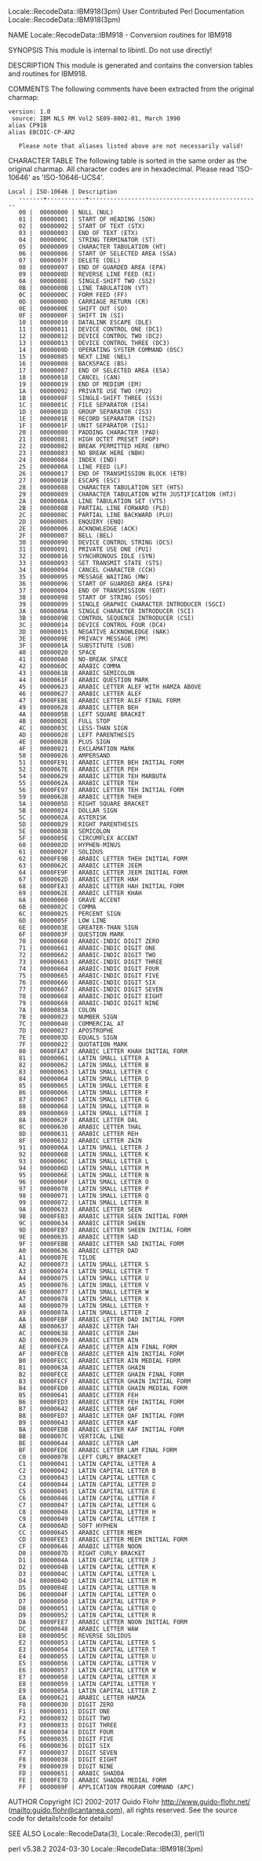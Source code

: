 Locale::RecodeData::IBM918(3pm)				      User Contributed Perl Documentation			       Locale::RecodeData::IBM918(3pm)

NAME
       Locale::RecodeData::IBM918 - Conversion routines for IBM918

SYNOPSIS
       This module is internal to libintl.  Do not use directly!

DESCRIPTION
       This module is generated and contains the conversion tables and routines for IBM918.

COMMENTS
       The following comments have been extracted from the original charmap:

	version: 1.0
	 source: IBM NLS RM Vol2 SE09-8002-01, March 1990
	alias CP918
	alias EBCDIC-CP-AR2

       Please note that aliases listed above are not necessarily valid!

CHARACTER TABLE
       The following table is sorted in the same order as the original charmap.	 All character codes are in hexadecimal.  Please read 'ISO-10646' as
       'ISO-10646-UCS4'.

	Local | ISO-10646 | Description
       -------+-----------+-------------------------------------------------
	   00 |	 00000000 | NULL (NUL)
	   01 |	 00000001 | START OF HEADING (SOH)
	   02 |	 00000002 | START OF TEXT (STX)
	   03 |	 00000003 | END OF TEXT (ETX)
	   04 |	 0000009C | STRING TERMINATOR (ST)
	   05 |	 00000009 | CHARACTER TABULATION (HT)
	   06 |	 00000086 | START OF SELECTED AREA (SSA)
	   07 |	 0000007F | DELETE (DEL)
	   08 |	 00000097 | END OF GUARDED AREA (EPA)
	   09 |	 0000008D | REVERSE LINE FEED (RI)
	   0A |	 0000008E | SINGLE-SHIFT TWO (SS2)
	   0B |	 0000000B | LINE TABULATION (VT)
	   0C |	 0000000C | FORM FEED (FF)
	   0D |	 0000000D | CARRIAGE RETURN (CR)
	   0E |	 0000000E | SHIFT OUT (SO)
	   0F |	 0000000F | SHIFT IN (SI)
	   10 |	 00000010 | DATALINK ESCAPE (DLE)
	   11 |	 00000011 | DEVICE CONTROL ONE (DC1)
	   12 |	 00000012 | DEVICE CONTROL TWO (DC2)
	   13 |	 00000013 | DEVICE CONTROL THREE (DC3)
	   14 |	 0000009D | OPERATING SYSTEM COMMAND (OSC)
	   15 |	 00000085 | NEXT LINE (NEL)
	   16 |	 00000008 | BACKSPACE (BS)
	   17 |	 00000087 | END OF SELECTED AREA (ESA)
	   18 |	 00000018 | CANCEL (CAN)
	   19 |	 00000019 | END OF MEDIUM (EM)
	   1A |	 00000092 | PRIVATE USE TWO (PU2)
	   1B |	 0000008F | SINGLE-SHIFT THREE (SS3)
	   1C |	 0000001C | FILE SEPARATOR (IS4)
	   1D |	 0000001D | GROUP SEPARATOR (IS3)
	   1E |	 0000001E | RECORD SEPARATOR (IS2)
	   1F |	 0000001F | UNIT SEPARATOR (IS1)
	   20 |	 00000080 | PADDING CHARACTER (PAD)
	   21 |	 00000081 | HIGH OCTET PRESET (HOP)
	   22 |	 00000082 | BREAK PERMITTED HERE (BPH)
	   23 |	 00000083 | NO BREAK HERE (NBH)
	   24 |	 00000084 | INDEX (IND)
	   25 |	 0000000A | LINE FEED (LF)
	   26 |	 00000017 | END OF TRANSMISSION BLOCK (ETB)
	   27 |	 0000001B | ESCAPE (ESC)
	   28 |	 00000088 | CHARACTER TABULATION SET (HTS)
	   29 |	 00000089 | CHARACTER TABULATION WITH JUSTIFICATION (HTJ)
	   2A |	 0000008A | LINE TABULATION SET (VTS)
	   2B |	 0000008B | PARTIAL LINE FORWARD (PLD)
	   2C |	 0000008C | PARTIAL LINE BACKWARD (PLU)
	   2D |	 00000005 | ENQUIRY (ENQ)
	   2E |	 00000006 | ACKNOWLEDGE (ACK)
	   2F |	 00000007 | BELL (BEL)
	   30 |	 00000090 | DEVICE CONTROL STRING (DCS)
	   31 |	 00000091 | PRIVATE USE ONE (PU1)
	   32 |	 00000016 | SYNCHRONOUS IDLE (SYN)
	   33 |	 00000093 | SET TRANSMIT STATE (STS)
	   34 |	 00000094 | CANCEL CHARACTER (CCH)
	   35 |	 00000095 | MESSAGE WAITING (MW)
	   36 |	 00000096 | START OF GUARDED AREA (SPA)
	   37 |	 00000004 | END OF TRANSMISSION (EOT)
	   38 |	 00000098 | START OF STRING (SOS)
	   39 |	 00000099 | SINGLE GRAPHIC CHARACTER INTRODUCER (SGCI)
	   3A |	 0000009A | SINGLE CHARACTER INTRODUCER (SCI)
	   3B |	 0000009B | CONTROL SEQUENCE INTRODUCER (CSI)
	   3C |	 00000014 | DEVICE CONTROL FOUR (DC4)
	   3D |	 00000015 | NEGATIVE ACKNOWLEDGE (NAK)
	   3E |	 0000009E | PRIVACY MESSAGE (PM)
	   3F |	 0000001A | SUBSTITUTE (SUB)
	   40 |	 00000020 | SPACE
	   41 |	 000000A0 | NO-BREAK SPACE
	   42 |	 0000060C | ARABIC COMMA
	   43 |	 0000061B | ARABIC SEMICOLON
	   44 |	 0000061F | ARABIC QUESTION MARK
	   45 |	 00000623 | ARABIC LETTER ALEF WITH HAMZA ABOVE
	   46 |	 00000627 | ARABIC LETTER ALEF
	   47 |	 0000FE8E | ARABIC LETTER ALEF FINAL FORM
	   49 |	 00000628 | ARABIC LETTER BEH
	   4A |	 0000005B | LEFT SQUARE BRACKET
	   4B |	 0000002E | FULL STOP
	   4C |	 0000003C | LESS-THAN SIGN
	   4D |	 00000028 | LEFT PARENTHESIS
	   4E |	 0000002B | PLUS SIGN
	   4F |	 00000021 | EXCLAMATION MARK
	   50 |	 00000026 | AMPERSAND
	   51 |	 0000FE91 | ARABIC LETTER BEH INITIAL FORM
	   52 |	 0000067E | ARABIC LETTER PEH
	   54 |	 00000629 | ARABIC LETTER TEH MARBUTA
	   55 |	 0000062A | ARABIC LETTER TEH
	   56 |	 0000FE97 | ARABIC LETTER TEH INITIAL FORM
	   59 |	 0000062B | ARABIC LETTER THEH
	   5A |	 0000005D | RIGHT SQUARE BRACKET
	   5B |	 00000024 | DOLLAR SIGN
	   5C |	 0000002A | ASTERISK
	   5D |	 00000029 | RIGHT PARENTHESIS
	   5E |	 0000003B | SEMICOLON
	   5F |	 0000005E | CIRCUMFLEX ACCENT
	   60 |	 0000002D | HYPHEN-MINUS
	   61 |	 0000002F | SOLIDUS
	   62 |	 0000FE9B | ARABIC LETTER THEH INITIAL FORM
	   63 |	 0000062C | ARABIC LETTER JEEM
	   64 |	 0000FE9F | ARABIC LETTER JEEM INITIAL FORM
	   67 |	 0000062D | ARABIC LETTER HAH
	   68 |	 0000FEA3 | ARABIC LETTER HAH INITIAL FORM
	   69 |	 0000062E | ARABIC LETTER KHAH
	   6A |	 00000060 | GRAVE ACCENT
	   6B |	 0000002C | COMMA
	   6C |	 00000025 | PERCENT SIGN
	   6D |	 0000005F | LOW LINE
	   6E |	 0000003E | GREATER-THAN SIGN
	   6F |	 0000003F | QUESTION MARK
	   70 |	 00000660 | ARABIC-INDIC DIGIT ZERO
	   71 |	 00000661 | ARABIC-INDIC DIGIT ONE
	   72 |	 00000662 | ARABIC-INDIC DIGIT TWO
	   73 |	 00000663 | ARABIC-INDIC DIGIT THREE
	   74 |	 00000664 | ARABIC-INDIC DIGIT FOUR
	   75 |	 00000665 | ARABIC-INDIC DIGIT FIVE
	   76 |	 00000666 | ARABIC-INDIC DIGIT SIX
	   77 |	 00000667 | ARABIC-INDIC DIGIT SEVEN
	   78 |	 00000668 | ARABIC-INDIC DIGIT EIGHT
	   79 |	 00000669 | ARABIC-INDIC DIGIT NINE
	   7A |	 0000003A | COLON
	   7B |	 00000023 | NUMBER SIGN
	   7C |	 00000040 | COMMERCIAL AT
	   7D |	 00000027 | APOSTROPHE
	   7E |	 0000003D | EQUALS SIGN
	   7F |	 00000022 | QUOTATION MARK
	   80 |	 0000FEA7 | ARABIC LETTER KHAH INITIAL FORM
	   81 |	 00000061 | LATIN SMALL LETTER A
	   82 |	 00000062 | LATIN SMALL LETTER B
	   83 |	 00000063 | LATIN SMALL LETTER C
	   84 |	 00000064 | LATIN SMALL LETTER D
	   85 |	 00000065 | LATIN SMALL LETTER E
	   86 |	 00000066 | LATIN SMALL LETTER F
	   87 |	 00000067 | LATIN SMALL LETTER G
	   88 |	 00000068 | LATIN SMALL LETTER H
	   89 |	 00000069 | LATIN SMALL LETTER I
	   8A |	 0000062F | ARABIC LETTER DAL
	   8C |	 00000630 | ARABIC LETTER THAL
	   8D |	 00000631 | ARABIC LETTER REH
	   8F |	 00000632 | ARABIC LETTER ZAIN
	   91 |	 0000006A | LATIN SMALL LETTER J
	   92 |	 0000006B | LATIN SMALL LETTER K
	   93 |	 0000006C | LATIN SMALL LETTER L
	   94 |	 0000006D | LATIN SMALL LETTER M
	   95 |	 0000006E | LATIN SMALL LETTER N
	   96 |	 0000006F | LATIN SMALL LETTER O
	   97 |	 00000070 | LATIN SMALL LETTER P
	   98 |	 00000071 | LATIN SMALL LETTER Q
	   99 |	 00000072 | LATIN SMALL LETTER R
	   9A |	 00000633 | ARABIC LETTER SEEN
	   9B |	 0000FEB3 | ARABIC LETTER SEEN INITIAL FORM
	   9C |	 00000634 | ARABIC LETTER SHEEN
	   9D |	 0000FEB7 | ARABIC LETTER SHEEN INITIAL FORM
	   9E |	 00000635 | ARABIC LETTER SAD
	   9F |	 0000FEBB | ARABIC LETTER SAD INITIAL FORM
	   A0 |	 00000636 | ARABIC LETTER DAD
	   A1 |	 0000007E | TILDE
	   A2 |	 00000073 | LATIN SMALL LETTER S
	   A3 |	 00000074 | LATIN SMALL LETTER T
	   A4 |	 00000075 | LATIN SMALL LETTER U
	   A5 |	 00000076 | LATIN SMALL LETTER V
	   A6 |	 00000077 | LATIN SMALL LETTER W
	   A7 |	 00000078 | LATIN SMALL LETTER X
	   A8 |	 00000079 | LATIN SMALL LETTER Y
	   A9 |	 0000007A | LATIN SMALL LETTER Z
	   AA |	 0000FEBF | ARABIC LETTER DAD INITIAL FORM
	   AB |	 00000637 | ARABIC LETTER TAH
	   AC |	 00000638 | ARABIC LETTER ZAH
	   AD |	 00000639 | ARABIC LETTER AIN
	   AE |	 0000FECA | ARABIC LETTER AIN FINAL FORM
	   AF |	 0000FECB | ARABIC LETTER AIN INITIAL FORM
	   B0 |	 0000FECC | ARABIC LETTER AIN MEDIAL FORM
	   B1 |	 0000063A | ARABIC LETTER GHAIN
	   B2 |	 0000FECE | ARABIC LETTER GHAIN FINAL FORM
	   B3 |	 0000FECF | ARABIC LETTER GHAIN INITIAL FORM
	   B4 |	 0000FED0 | ARABIC LETTER GHAIN MEDIAL FORM
	   B5 |	 00000641 | ARABIC LETTER FEH
	   B6 |	 0000FED3 | ARABIC LETTER FEH INITIAL FORM
	   B7 |	 00000642 | ARABIC LETTER QAF
	   B8 |	 0000FED7 | ARABIC LETTER QAF INITIAL FORM
	   B9 |	 00000643 | ARABIC LETTER KAF
	   BA |	 0000FEDB | ARABIC LETTER KAF INITIAL FORM
	   BB |	 0000007C | VERTICAL LINE
	   BE |	 00000644 | ARABIC LETTER LAM
	   BF |	 0000FEDE | ARABIC LETTER LAM FINAL FORM
	   C0 |	 0000007B | LEFT CURLY BRACKET
	   C1 |	 00000041 | LATIN CAPITAL LETTER A
	   C2 |	 00000042 | LATIN CAPITAL LETTER B
	   C3 |	 00000043 | LATIN CAPITAL LETTER C
	   C4 |	 00000044 | LATIN CAPITAL LETTER D
	   C5 |	 00000045 | LATIN CAPITAL LETTER E
	   C6 |	 00000046 | LATIN CAPITAL LETTER F
	   C7 |	 00000047 | LATIN CAPITAL LETTER G
	   C8 |	 00000048 | LATIN CAPITAL LETTER H
	   C9 |	 00000049 | LATIN CAPITAL LETTER I
	   CA |	 000000AD | SOFT HYPHEN
	   CC |	 00000645 | ARABIC LETTER MEEM
	   CD |	 0000FEE3 | ARABIC LETTER MEEM INITIAL FORM
	   CF |	 00000646 | ARABIC LETTER NOON
	   D0 |	 0000007D | RIGHT CURLY BRACKET
	   D1 |	 0000004A | LATIN CAPITAL LETTER J
	   D2 |	 0000004B | LATIN CAPITAL LETTER K
	   D3 |	 0000004C | LATIN CAPITAL LETTER L
	   D4 |	 0000004D | LATIN CAPITAL LETTER M
	   D5 |	 0000004E | LATIN CAPITAL LETTER N
	   D6 |	 0000004F | LATIN CAPITAL LETTER O
	   D7 |	 00000050 | LATIN CAPITAL LETTER P
	   D8 |	 00000051 | LATIN CAPITAL LETTER Q
	   D9 |	 00000052 | LATIN CAPITAL LETTER R
	   DA |	 0000FEE7 | ARABIC LETTER NOON INITIAL FORM
	   DC |	 00000648 | ARABIC LETTER WAW
	   E0 |	 0000005C | REVERSE SOLIDUS
	   E2 |	 00000053 | LATIN CAPITAL LETTER S
	   E3 |	 00000054 | LATIN CAPITAL LETTER T
	   E4 |	 00000055 | LATIN CAPITAL LETTER U
	   E5 |	 00000056 | LATIN CAPITAL LETTER V
	   E6 |	 00000057 | LATIN CAPITAL LETTER W
	   E7 |	 00000058 | LATIN CAPITAL LETTER X
	   E8 |	 00000059 | LATIN CAPITAL LETTER Y
	   E9 |	 0000005A | LATIN CAPITAL LETTER Z
	   EA |	 00000621 | ARABIC LETTER HAMZA
	   F0 |	 00000030 | DIGIT ZERO
	   F1 |	 00000031 | DIGIT ONE
	   F2 |	 00000032 | DIGIT TWO
	   F3 |	 00000033 | DIGIT THREE
	   F4 |	 00000034 | DIGIT FOUR
	   F5 |	 00000035 | DIGIT FIVE
	   F6 |	 00000036 | DIGIT SIX
	   F7 |	 00000037 | DIGIT SEVEN
	   F8 |	 00000038 | DIGIT EIGHT
	   F9 |	 00000039 | DIGIT NINE
	   FD |	 00000651 | ARABIC SHADDA
	   FE |	 0000FE7D | ARABIC SHADDA MEDIAL FORM
	   FF |	 0000009F | APPLICATION PROGRAM COMMAND (APC)

AUTHOR
       Copyright (C) 2002-2017 Guido Flohr <http://www.guido-flohr.net/> (<mailto:guido.flohr@cantanea.com>), all rights reserved.  See the source code for
       details!code for details!

SEE ALSO
       Locale::RecodeData(3), Locale::Recode(3), perl(1)

perl v5.38.2								  2024-03-30					       Locale::RecodeData::IBM918(3pm)
